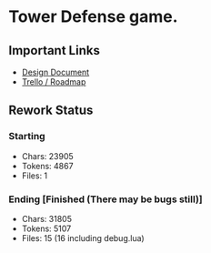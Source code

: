 # Tower Defense game.

## Important Links
- [Design Document](https://docs.google.com/document/d/1cdd3pdNITeIYohnU7j1p6ek8NbD_pG9kevsfCBfXnQQ/edit)
- [Trello / Roadmap](https://trello.com/b/IxeCKIFN/cdm176towerdefense)

## Rework Status
### Starting
- Chars: 23905
- Tokens: 4867
- Files: 1

### Ending [Finished (There may be bugs still)]
- Chars: 31805
- Tokens: 5107
- Files: 15 (16 including debug.lua)
